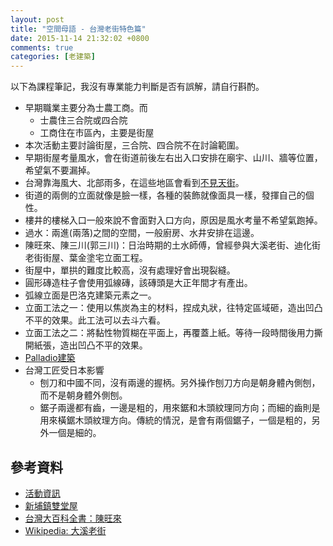 ```yaml
---
layout: post
title: "空間母語 - 台灣老街特色篇"
date: 2015-11-14 21:32:02 +0800
comments: true
categories: [老建築]
---
```

以下為課程筆記，我沒有專業能力判斷是否有誤解，請自行斟酌。

* 早期職業主要分為士農工商。而
    * 士農住三合院或四合院
    * 工商住在市區內，主要是街屋
* 本次活動主要討論街屋，三合院、四合院不在討論範圍。
* 早期街屋考量風水，會在街道前後左右出入口安排在廟宇、山川、牆等位置，希望氣不要漏掉。
* 台灣靠海風大、北部雨多，在這些地區會看到[不見天街](https://zh.wikipedia.org/zh-tw/%E4%B8%8D%E8%A6%8B%E5%A4%A9%E8%A1%97)。
* 街道的兩側的立面就像是臉一樣，各種的裝飾就像面具一樣，發揮自己的個性。
* 樓井的樓梯入口一般來說不會面對入口方向，原因是風水考量不希望氣跑掉。
* 過水：兩進(兩落)之間的空間，一般廚房、水井安排在這邊。
* 陳旺來、陳三川(郭三川)：日治時期的土水師傅，曾經參與大溪老街、迪化街老街街屋、葉金塗宅立面工程。
* 街屋中，單拱的難度比較高，沒有處理好會出現裂縫。
* 圓形磚造柱子會使用弧線磚，該磚頭是大正年間才有產出。
* 弧線立面是巴洛克建築元素之一。
* 立面工法之一：使用以焦炭為主的材料，捏成丸狀，往特定區域砸，造出凹凸不平的效果。此工法可以去斗六看。
* 立面工法之二：將黏性物質糊在平面上，再覆蓋上紙。等待一段時間後用力撕開紙張，造出凹凸不平的效果。
* [Palladio建築](http://vr.theatre.ntu.edu.tw/fineart/architect-wt/palladio/palladio.htm)
* 台灣工匠受日本影響
    * 刨刀和中國不同，沒有兩邊的握柄。另外操作刨刀方向是朝身體內側刨，而不是朝身體外側刨。
    * 鋸子兩邊都有齒，一邊是粗的，用來鋸和木頭紋理同方向；而細的齒則是用來橫鋸木頭紋理方向。傳統的情況，是會有兩個鋸子，一個是粗的，另外一個是細的。

## 參考資料
* [活動資訊](https://www.facebook.com/kjmu.foundation/photos/a.438258032864411.95777.433151266708421/961818460508363/?type=3&theater)
* [新埔鎮雙堂屋](http://twinhall.org/)
* [台灣大百科全書：陳旺來](http://nrch.culture.tw/twpedia.aspx?id=9055)
* [Wikipedia: 大溪老街](https://zh.wikipedia.org/zh-tw/%E5%A4%A7%E6%BA%AA%E8%80%81%E8%A1%97)

